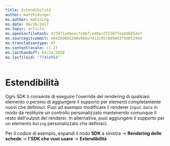 ```yaml
---
title: Estendibilità
author: matthidinger
ms.author: mahiding
ms.date: 06/26/2017
ms.topic: article
ms.openlocfilehash: 423971a4beec7a8bfce48ecdf530ffea4dbb54e7
ms.sourcegitcommit: e6418d692296e06be7412c95c689843f9db5240d
ms.translationtype: HT
ms.contentlocale: it-IT
ms.lasthandoff: 04/24/2020
ms.locfileid: "77454954"
---
```

# <a name="extensibility"></a>Estendibilità

Ogni SDK ti consente di eseguire l'override del rendering di qualsiasi elemento o persino di aggiungere il supporto per elementi completamente nuovi che definisci.  Puoi ad esempio modificare il renderer `Input.Date` in modo da restituire un controllo personalizzato mantenendo comunque il resto dell'output del renderer. In alternativa, puoi aggiungere il supporto per un elemento `Rating` personalizzato che definisci.

Per il codice di esempio, espandi il nodo **SDK** a sinistra -> **Rendering delle schede** -> **l'SDK che vuoi usare** -> **Estendibilità**
